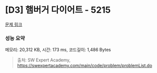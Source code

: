 # [D3] 햄버거 다이어트 - 5215 

[문제 링크](https://swexpertacademy.com/main/code/problem/problemDetail.do?contestProbId=AWT-lPB6dHUDFAVT) 

### 성능 요약

메모리: 20,312 KB, 시간: 173 ms, 코드길이: 1,486 Bytes



> 출처: SW Expert Academy, https://swexpertacademy.com/main/code/problem/problemList.do